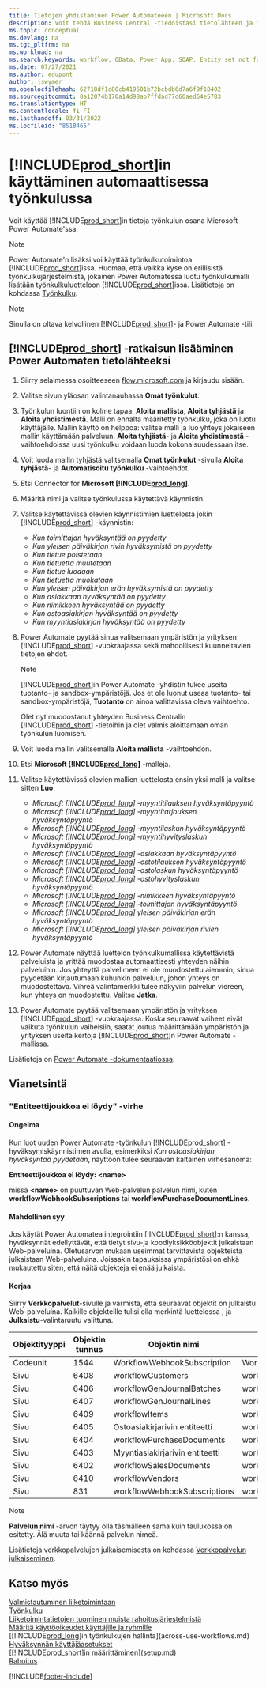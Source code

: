 ```yaml
---
title: Tietojen yhdistäminen Power Automateeen | Microsoft Docs
description: Voit tehdä Business Central -tiedoistasi tietolähteen ja määrittää verkkopalveluidesi OData-osoitteen, jolla rakennat automaattisen työkulun.
ms.topic: conceptual
ms.devlang: na
ms.tgt_pltfrm: na
ms.workload: na
ms.search.keywords: workflow, OData, Power App, SOAP, Entity set not found, workflowWebhookSubscriptions
ms.date: 07/27/2021
ms.author: edupont
author: jswymer
ms.openlocfilehash: 62718df1c80cb419501b72bcbdb6d7a6f9f18402
ms.sourcegitcommit: 8a12074b170a14d98ab7ffdad77d66aed64e5783
ms.translationtype: HT
ms.contentlocale: fi-FI
ms.lasthandoff: 03/31/2022
ms.locfileid: "8518465"
---
```

# <a name="use-prod_short-in-an-automated-workflow"></a>[!INCLUDE[prod_short](includes/prod_short.md)]in käyttäminen automaattisessa työnkulussa

Voit käyttää [!INCLUDE[prod_short](includes/prod_short.md)]in tietoja työnkulun osana Microsoft Power Automate'ssa.

> [!NOTE]
> Power Automate'n lisäksi voi käyttää työnkulkutoimintoa [!INCLUDE[prod_short](includes/prod_short.md)]issa. Huomaa, että vaikka kyse on erillisistä työnkulkujärjestelmistä, jokainen Power Automatessa luotu työnkulkumalli lisätään työnkulkuluetteloon [!INCLUDE[prod_short](includes/prod_short.md)]issa. Lisätietoja on kohdassa [Työnkulku](across-workflow.md).  

> [!NOTE]  
> Sinulla on oltava kelvollinen [!INCLUDE[prod_short](includes/prod_short.md)]- ja Power Automate -tili.  

## <a name="add-prod_short-as-a-data-source-in-power-automate"></a>[!INCLUDE[prod_short](includes/prod_short.md)] -ratkaisun lisääminen Power Automaten tietolähteeksi

1. Siirry selaimessa osoitteeseen [flow.microsoft.com](https://flow.microsoft.com) ja kirjaudu sisään.
2. Valitse sivun yläosan valintanauhassa **Omat työnkulut**.
3. Työnkulun luontiin on kolme tapaa: **Aloita mallista**, **Aloita tyhjästä** ja **Aloita yhdistimestä**. Malli on ennalta määritetty työnkulku, joka on luotu käyttäjälle. Mallin käyttö on helppoa: valitse malli ja luo yhteys jokaiseen mallin käyttämään palveluun. **Aloita tyhjästä**- ja **Aloita yhdistimestä** -vaihtoehdoissa uusi työnkulku voidaan luoda kokonaisuudessaan itse.
4. Voit luoda mallin tyhjästä valitsemalla **Omat työnkulut** -sivulla **Aloita tyhjästä**- ja **Automatisoitu työnkulku** -vaihtoehdot.
5. Etsi Connector for **Microsoft [!INCLUDE[prod_long](includes/prod_long.md)]**.
6. Määritä nimi ja valitse työnkulussa käytettävä käynnistin.
7. Valitse käytettävissä olevien käynnistimien luettelosta jokin [!INCLUDE[prod_short](includes/prod_short.md)] -käynnistin:  

    - *Kun toimittajan hyväksyntää on pyydetty*  
    - *Kun yleisen päiväkirjan rivin hyväksymistä on pyydetty* 
    - *Kun tietue poistetaan*
    - *Kun tietuetta muutetaan*
    - *Kun tietue luodaan*
    - *Kun tietuetta muokataan*
    - *Kun yleisen päiväkirjan erän hyväksymistä on pyydetty* 
    - *Kun asiakkaan hyväksyntää on pyydetty*
    - *Kun nimikkeen hyväksyntää on pyydetty*
    - *Kun ostoasiakirjan hyväksyntää on pyydetty*
    - *Kun myyntiasiakirjan hyväksyntää on pyydetty*

8. Power Automate pyytää sinua valitsemaan ympäristön ja yrityksen [!INCLUDE[prod_short](includes/prod_short.md)] -vuokraajassa sekä mahdollisesti kuunneltavien tietojen ehdot.

    > [!NOTE]
    > [!INCLUDE[prod_short](includes/prod_short.md)]in Power Automate -yhdistin tukee useita tuotanto- ja sandbox-ympäristöjä. Jos et ole luonut useaa tuotanto- tai sandbox-ympäristöjä, **Tuotanto** on ainoa valittavissa oleva vaihtoehto.  

    Olet nyt muodostanut yhteyden Business Centralin [!INCLUDE[prod_short](includes/prod_short.md)] -tietoihin ja olet valmis aloittamaan oman työnkulun luomisen.

9. Voit luoda mallin valitsemalla **Aloita mallista** -vaihtoehdon.
10. Etsi **Microsoft [!INCLUDE[prod_long](includes/prod_long.md)]** -malleja.
11. Valitse käytettävissä olevien mallien luettelosta ensin yksi malli ja valitse sitten **Luo**.  

    - *Microsoft [!INCLUDE[prod_long](includes/prod_long.md)] -myyntitilauksen hyväksyntäpyyntö*
    - *Microsoft [!INCLUDE[prod_long](includes/prod_long.md)] -myyntitarjouksen hyväksyntäpyyntö*
    - *Microsoft [!INCLUDE[prod_long](includes/prod_long.md)] -myyntilaskun hyväksyntäpyyntö*
    - *Microsoft [!INCLUDE[prod_long](includes/prod_long.md)] -myyntihyvityslaskun hyväksyntäpyyntö*
    - *Microsoft [!INCLUDE[prod_long](includes/prod_long.md)] -asiakkaan hyväksyntäpyyntö*
    - *Microsoft [!INCLUDE[prod_long](includes/prod_long.md)] -ostotilauksen hyväksyntäpyyntö*
    - *Microsoft [!INCLUDE[prod_long](includes/prod_long.md)] -ostolaskun hyväksyntäpyyntö*
    - *Microsoft [!INCLUDE[prod_long](includes/prod_long.md)] -ostohyvityslaskun hyväksyntäpyyntö*  
    - *Microsoft [!INCLUDE[prod_long](includes/prod_long.md)] -nimikkeen hyväksyntäpyyntö*
    - *Microsoft [!INCLUDE[prod_long](includes/prod_long.md)] -toimittajan hyväksyntäpyyntö*
    - *Microsoft [!INCLUDE[prod_long](includes/prod_long.md)] yleisen päiväkirjan erän hyväksyntäpyyntö*  
    - *Microsoft [!INCLUDE[prod_long](includes/prod_long.md)] yleisen päiväkirjan rivien hyväksyntäpyyntö*
12. Power Automate näyttää luettelon työnkulkumallissa käytettävistä palveluista ja yrittää muodostaa automaattisesti yhteyden näihin palveluihin. Jos yhteyttä palvelimeen ei ole muodostettu aiemmin, sinua pyydetään kirjautumaan kuhunkin palveluun, johon yhteys on muodostettava. Vihreä valintamerkki tulee näkyviin palvelun viereen, kun yhteys on muodostettu. Valitse **Jatka**.
13. Power Automate pyytää valitsemaan ympäristön ja yrityksen [!INCLUDE[prod_short](includes/prod_short.md)] -vuokraajassa. Koska seuraavat vaiheet eivät vaikuta työnkulun vaiheisiin, saatat joutua määrittämään ympäristön ja yrityksen useita kertoja [!INCLUDE[prod_short](includes/prod_short.md)]n Power Automate -mallissa.

Lisätietoja on [Power Automate -dokumentaatiossa](/power-automate/getting-started).

## <a name="troubleshooting"></a>Vianetsintä

### <a name="entity-set-not-found-error"></a>"Entiteettijoukkoa ei löydy" -virhe

#### <a name="problem"></a>Ongelma

Kun luot uuden Power Automate -työnkulun [!INCLUDE[prod_short](includes/prod_short.md)] -hyväksymiskäynnistimen avulla, esimerkiksi *Kun ostoasiakirjan hyväksyntää pyydetään*, näyttöön tulee seuraavan kaltainen virhesanoma:

**Entiteettijoukkoa ei löydy: \<name\>**

missä **\<name\>** on puuttuvan Web-palvelun palvelun nimi, kuten **workflowWebhookSubscriptions** tai **workflowPurchaseDocumentLines**.

#### <a name="possible-cause"></a>Mahdollinen syy

Jos käytät Power Automatea integrointiin [!INCLUDE[prod_short](includes/prod_short.md)]:n kanssa, hyväksynnät edellyttävät, että tietyt sivu-ja koodiyksikköobjektit julkaistaan Web-palveluina. Oletusarvon mukaan useimmat tarvittavista objekteista julkaistaan Web-palveluina. Joissakin tapauksissa ympäristösi on ehkä mukautettu siten, että näitä objekteja ei enää julkaista.

#### <a name="fix"></a>Korjaa

Siirry **Verkkopalvelut**-sivulle ja varmista, että seuraavat objektit on julkaistu Web-palveluina. Kaikille objekteille tulisi olla merkintä luettelossa , ja **Julkaistu**-valintaruutu valittuna. 

|Objektityyppi|Objektin tunnus|Objektin nimi|Palvelun nimi|
|-----------|---------|-----------|------------|
|Codeunit|  1544    |WorkflowWebhookSubscription|WorkflowActionResponse|
|Sivu|  6408|   workflowCustomers|  workflowCustomers|
|Sivu   |6406   |workflowGenJournalBatches| workflowGenJournalBatches|
|Sivu   |6407   |workflowGenJournalLines|workflowGenJournalLines|
|Sivu   |6409   |workflowItems| workflowItems|
|Sivu   |6405   |Ostoasiakirjarivin entiteetti|workflowPurchaseDocumentLines|
|Sivu|  6404    |workflowPurchaseDocuments| workflowPurchaseDocuments|
|Sivu|  6403    |Myyntiasiakirjarivin entiteetti |workflowSalesDocumentLines|
|Sivu|  6402|   workflowSalesDocuments| workflowSalesDocuments|
|Sivu|  6410    |workflowVendors|   workflowVendors|
|Sivu|  831 |workflowWebhookSubscriptions|  workflowWebhookSubscriptions|

> [!NOTE]
> **Palvelun nimi** -arvon täytyy olla täsmälleen sama kuin taulukossa on esitetty. Älä muuta tai käännä palvelun nimeä.

Lisätietoja verkkopalvelujen julkaisemisesta on kohdassa [Verkkopalvelun julkaiseminen](across-how-publish-web-service.md).

## <a name="see-also"></a>Katso myös

[Valmistautuminen liiketoimintaan](ui-get-ready-business.md)  
[Työnkulku](across-workflow.md)  
[Liiketoimintatietojen tuominen muista rahoitusjärjestelmistä](across-import-data-configuration-packages.md)  
[Määritä käyttöoikeudet käyttäjille ja ryhmille](ui-define-granular-permissions.md)  
[[!INCLUDE[prod_long](includes/prod_long.md)]in työnkulkujen hallinta](across-use-workflows.md)  
[Hyväksynnän käyttäjäasetukset](across-how-to-set-up-approval-users.md)  
[[!INCLUDE[prod_short](includes/prod_short.md)]in määrittäminen](setup.md)  
[Rahoitus](finance.md)  


[!INCLUDE[footer-include](includes/footer-banner.md)]